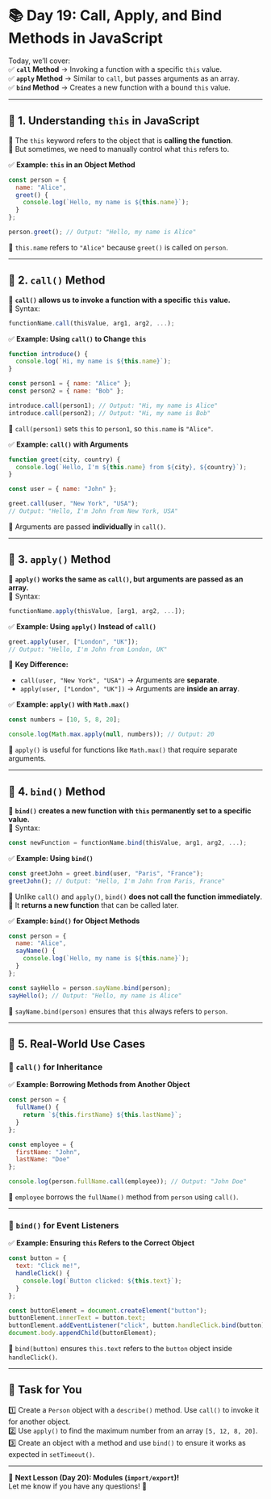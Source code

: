 # **📚 Day 19: Call, Apply, and Bind Methods in JavaScript**  

Today, we’ll cover:  
✅ **`call` Method** → Invoking a function with a specific `this` value.  
✅ **`apply` Method** → Similar to `call`, but passes arguments as an array.  
✅ **`bind` Method** → Creates a new function with a bound `this` value.  

---

## **🔹 1. Understanding `this` in JavaScript**  
📌 The `this` keyword refers to the object that is **calling the function**.  
📌 But sometimes, we need to manually control what `this` refers to.  

✅ **Example: `this` in an Object Method**  
```js
const person = {
  name: "Alice",
  greet() {
    console.log(`Hello, my name is ${this.name}`);
  }
};

person.greet(); // Output: "Hello, my name is Alice"
```
🔹 `this.name` refers to `"Alice"` because `greet()` is called on `person`.  

---

## **🔹 2. `call()` Method**  
📌 **`call()` allows us to invoke a function with a specific `this` value.**  
📌 Syntax:  
```js
functionName.call(thisValue, arg1, arg2, ...);
```

✅ **Example: Using `call()` to Change `this`**  
```js
function introduce() {
  console.log(`Hi, my name is ${this.name}`);
}

const person1 = { name: "Alice" };
const person2 = { name: "Bob" };

introduce.call(person1); // Output: "Hi, my name is Alice"
introduce.call(person2); // Output: "Hi, my name is Bob"
```
🔹 `call(person1)` sets `this` to `person1`, so `this.name` is `"Alice"`.  

✅ **Example: `call()` with Arguments**  
```js
function greet(city, country) {
  console.log(`Hello, I'm ${this.name} from ${city}, ${country}`);
}

const user = { name: "John" };

greet.call(user, "New York", "USA"); 
// Output: "Hello, I'm John from New York, USA"
```
🔹 Arguments are passed **individually** in `call()`.  

---

## **🔹 3. `apply()` Method**  
📌 **`apply()` works the same as `call()`, but arguments are passed as an array.**  
📌 Syntax:  
```js
functionName.apply(thisValue, [arg1, arg2, ...]);
```

✅ **Example: Using `apply()` Instead of `call()`**  
```js
greet.apply(user, ["London", "UK"]); 
// Output: "Hello, I'm John from London, UK"
```
🔹 **Key Difference:**  
- `call(user, "New York", "USA")` → Arguments are **separate**.  
- `apply(user, ["London", "UK"])` → Arguments are **inside an array**.  

✅ **Example: `apply()` with `Math.max()`**  
```js
const numbers = [10, 5, 8, 20];

console.log(Math.max.apply(null, numbers)); // Output: 20
```
🔹 `apply()` is useful for functions like `Math.max()` that require separate arguments.  

---

## **🔹 4. `bind()` Method**  
📌 **`bind()` creates a new function with `this` permanently set to a specific value.**  
📌 Syntax:  
```js
const newFunction = functionName.bind(thisValue, arg1, arg2, ...);
```

✅ **Example: Using `bind()`**  
```js
const greetJohn = greet.bind(user, "Paris", "France");
greetJohn(); // Output: "Hello, I'm John from Paris, France"
```
🔹 Unlike `call()` and `apply()`, `bind()` **does not call the function immediately**.  
🔹 It **returns a new function** that can be called later.  

✅ **Example: `bind()` for Object Methods**  
```js
const person = {
  name: "Alice",
  sayName() {
    console.log(`Hello, my name is ${this.name}`);
  }
};

const sayHello = person.sayName.bind(person);
sayHello(); // Output: "Hello, my name is Alice"
```
🔹 `sayName.bind(person)` ensures that `this` always refers to `person`.  

---

## **🔹 5. Real-World Use Cases**  

### **🔹 `call()` for Inheritance**
✅ **Example: Borrowing Methods from Another Object**
```js
const person = {
  fullName() {
    return `${this.firstName} ${this.lastName}`;
  }
};

const employee = {
  firstName: "John",
  lastName: "Doe"
};

console.log(person.fullName.call(employee)); // Output: "John Doe"
```
🔹 `employee` borrows the `fullName()` method from `person` using `call()`.  

---

### **🔹 `bind()` for Event Listeners**
✅ **Example: Ensuring `this` Refers to the Correct Object**
```js
const button = {
  text: "Click me!",
  handleClick() {
    console.log(`Button clicked: ${this.text}`);
  }
};

const buttonElement = document.createElement("button");
buttonElement.innerText = button.text;
buttonElement.addEventListener("click", button.handleClick.bind(button));
document.body.appendChild(buttonElement);
```
🔹 `bind(button)` ensures `this.text` refers to the `button` object inside `handleClick()`.  

---

## **📝 Task for You**  
1️⃣ Create a `Person` object with a `describe()` method. Use `call()` to invoke it for another object.  
2️⃣ Use `apply()` to find the maximum number from an array `[5, 12, 8, 20]`.  
3️⃣ Create an object with a method and use `bind()` to ensure it works as expected in `setTimeout()`.  

---

🎯 **Next Lesson (Day 20): Modules (`import/export`)!**  
Let me know if you have any questions! 🚀